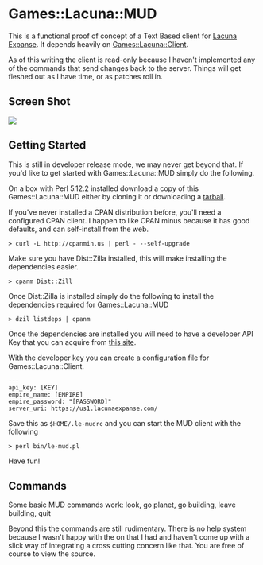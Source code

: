 # Games::Lacuna::MUD

This is a functional proof of concept of a Text Based client for 
[Lacuna Expanse](http://lacunaexpanse.com/). It depends heavily on
[Games::Lacuna::Client](http://github.com/tsee/Games-Lacuna-Client).

As of this writing the client is read-only because I haven't implemented any
of the commands that send changes back to the server. Things will get fleshed
out as I have time, or as patches roll in.

## Screen Shot

<img src="https://skitch.com/perigrin/r8ft8/173x36">

## Getting Started

This is still in developer release mode, we may never get beyond that. If you'd like to get started with Games::Lacuna::MUD simply do the following.

On a box with Perl 5.12.2 installed download a copy of this Games::Lacuna::MUD
either by cloning it or downloading a
[tarball](https://github.com/stevan/Jackalope/tarball/master).

If you've never installed a CPAN distribution before, you'll need a configured
CPAN client. I happen to like CPAN minus because it has good defaults, and can
self-install from the web.

    > curl -L http://cpanmin.us | perl - --self-upgrade 

Make sure you have Dist::Zilla installed, this will make installing the dependencies easier.

    > cpanm Dist::Zill

Once Dist::Zilla is installed simply do the following to install the dependencies required for Games::Lacuna::MUD

    > dzil listdeps | cpanm

Once the dependencies are installed you will need to have a developer API
Key that you can acquire from 
[this site](https://us1.lacunaexpanse.com/apikey).

With the developer key you can create a configuration file for Games::Lacuna::Client. 

    ---
    api_key: [KEY]
    empire_name: [EMPIRE]
    empire_password: "[PASSWORD]"
    server_uri: https://us1.lacunaexpanse.com/

Save this as `$HOME/.le-mudrc` and you can start the MUD client with the following

    > perl bin/le-mud.pl

Have fun!

## Commands

Some basic MUD commands work: look, go planet, go building, leave building, quit

Beyond this the commands are still rudimentary. There is no help system
because I wasn't happy with the on that I had and haven't come up with a slick
way of integrating a cross cutting concern like that. You are free of course
to view the source.


